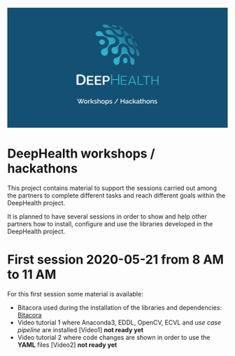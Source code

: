 ![DeepHealth logo](/images/dh-workshops.png)

# DeepHealth workshops / hackathons

This project contains material to support the sessions carried out among the partners to complete different tasks and reach different goals within the DeepHealth project.

It is planned to have several sessions in order to show and help other partners how to install, configure and use the libraries developed in the DeepHealth project.

# First session 2020-05-21 from 8 AM to 11 AM

For this first session some material is available:
  * Bitacora used during the installation of the libraries and dependencies: [Bitacora](https://github.com/deephealthproject/workshops/blob/master/session-1/bitacora-deephealth-workshop.txt)
  * Video tutorial 1 where Anaconda3, EDDL, OpenCV, ECVL and _use case pipeline_ are installed [Video1] **not ready yet**
  * Video tutorial 2 where code changes are shown in order to use the **YAML** files [Video2] **not ready yet**
  
  
